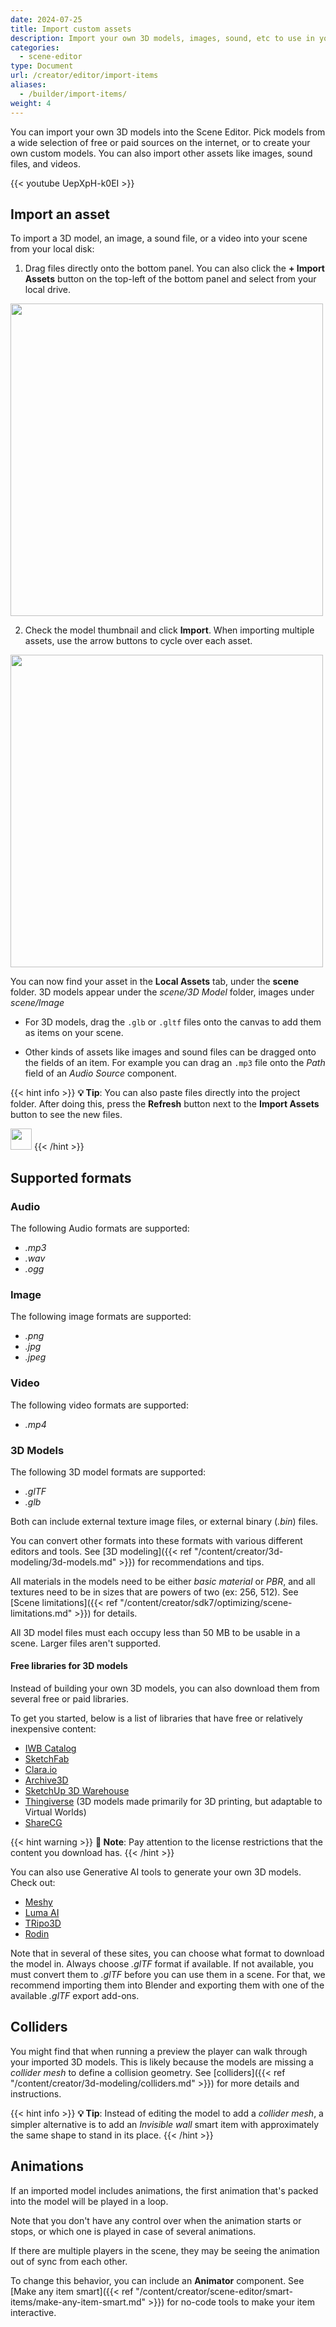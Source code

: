 ```yaml
---
date: 2024-07-25
title: Import custom assets
description: Import your own 3D models, images, sound, etc to use in your scenes.
categories:
  - scene-editor
type: Document
url: /creator/editor/import-items
aliases:
  - /builder/import-items/
weight: 4
---
```


You can import your own 3D models into the Scene Editor. Pick models from a wide selection of free or paid sources on the internet, or to create your own custom models. You can also import other assets like images, sound files, and videos.

{{< youtube UepXpH-k0EI >}}

## Import an asset

To import a 3D model, an image, a sound file, or a video into your scene from your local disk:

1. Drag files directly onto the bottom panel. You can also click the **+ Import Assets** button on the top-left of the bottom panel and select from your local drive.

  <img src="/images/editor/import-assets.png" width="500" />

2. Check the model thumbnail and click **Import**. When importing multiple assets, use the arrow buttons to cycle over each asset.

  <img src="/images/editor/import-confirmation.png" width="500" />

You can now find your asset in the **Local Assets** tab, under the **scene** folder. 3D models appear under the _scene/3D Model_ folder, images under _scene/Image_

- For 3D models, drag the `.glb` or `.gltf` files onto the canvas to add them as items on your scene.

- Other kinds of assets like images and sound files can be dragged onto the fields of an item. For example you can drag an `.mp3` file onto the _Path_ field of an _Audio Source_ component.

{{< hint info >}}
**💡 Tip**: You can also paste files directly into the project folder. After doing this, press the **Refresh** button next to the **Import Assets** button to see the new files.

<img src="/images/editor/refresh-assets.png" width="34" />
{{< /hint >}}

## Supported formats

### Audio

The following Audio formats are supported:

- _.mp3_
- _.wav_
- _.ogg_

### Image

The following image formats are supported:

- _.png_
- _.jpg_
- _.jpeg_

### Video

The following video formats are supported:

- _.mp4_

### 3D Models

The following 3D model formats are supported:

- _.glTF_
- _.glb_

Both can include external texture image files, or external binary (_.bin_) files.

You can convert other formats into these formats with various different editors and tools. See [3D modeling]({{< ref "/content/creator/3d-modeling/3d-models.md" >}}) for recommendations and tips.

All materials in the models need to be either _basic material_ or _PBR_, and all textures need to be in sizes that are powers of two (ex: 256, 512). See [Scene limitations]({{< ref "/content/creator/sdk7/optimizing/scene-limitations.md" >}}) for details.

All 3D model files must each occupy less than 50 MB to be usable in a scene. Larger files aren't supported.

#### Free libraries for 3D models

Instead of building your own 3D models, you can also download them from several free or paid libraries.

To get you started, below is a list of libraries that have free or relatively inexpensive content:

- [IWB Catalog](https://dcl-iwb.co/)
- [SketchFab](https://sketchfab.com/)
- [Clara.io](https://clara.io/)
- [Archive3D](https://archive3d.net/)
- [SketchUp 3D Warehouse](https://3dwarehouse.sketchup.com/)
- [Thingiverse](https://www.thingiverse.com/) (3D models made primarily for 3D printing, but adaptable to Virtual Worlds)
- [ShareCG](https://www.sharecg.com/)

{{< hint warning >}}
**📔 Note**: Pay attention to the license restrictions that the content you download has.
{{< /hint >}}

You can also use Generative AI tools to generate your own 3D models. Check out:

- [Meshy](https://www.meshy.ai/)
- [Luma AI](https://lumalabs.ai/genie)
- [TRipo3D](https://www.tripo3d.ai/app)
- [Rodin](https://hyper3d.ai/rodin)

Note that in several of these sites, you can choose what format to download the model in. Always choose _.glTF_ format if available. If not available, you must convert them to _.glTF_ before you can use them in a scene. For that, we recommend importing them into Blender and exporting them with one of the available _.glTF_ export add-ons.

## Colliders

You might find that when running a preview the player can walk through your imported 3D models. This is likely because the models are missing a _collider mesh_ to define a collision geometry. See [colliders]({{< ref "/content/creator/3d-modeling/colliders.md" >}}) for more details and instructions.

{{< hint info >}}
**💡 Tip**: Instead of editing the model to add a _collider mesh_, a simpler alternative is to add an _Invisible wall_ smart item with approximately the same shape to stand in its place.
{{< /hint >}}

## Animations

If an imported model includes animations, the first animation that's packed into the model will be played in a loop.

Note that you don't have any control over when the animation starts or stops, or which one is played in case of several animations.

If there are multiple players in the scene, they may be seeing the animation out of sync from each other.

To change this behavior, you can include an **Animator** component. See [Make any item smart]({{< ref "/content/creator/scene-editor/smart-items/make-any-item-smart.md" >}}) for no-code tools to make your item interactive.
